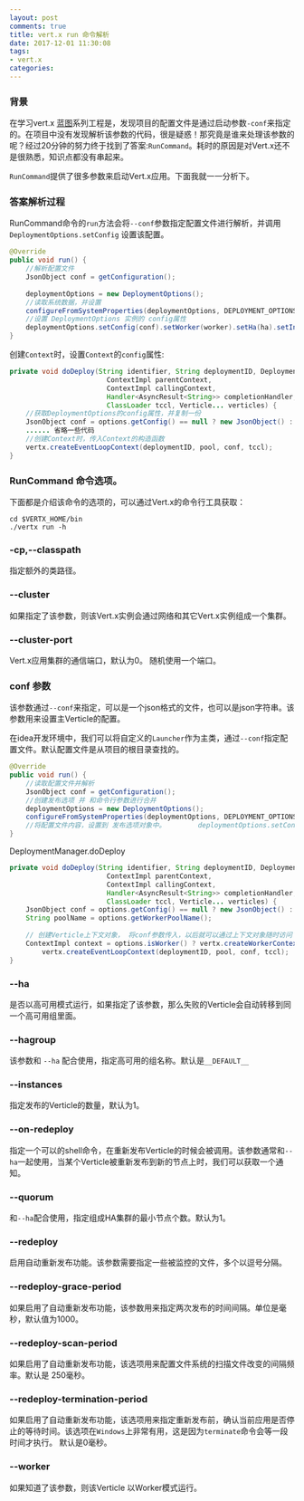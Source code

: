 ```yaml
---
layout: post
comments: true
title: vert.x run 命令解析
date: 2017-12-01 11:30:08
tags:
- vert.x
categories:
---
```


### 背景

在学习vert.x [蓝图](http://vertx.io/blog/vert-x-blueprint-tutorials/)系列工程是，发现项目的配置文件是通过启动参数`-conf`来指定的。在项目中没有发现解析该参数的代码，很是疑惑！那究竟是谁来处理该参数的呢？经过20分钟的努力终于找到了答案:`RunCommand`。耗时的原因是对Vert.x还不是很熟悉，知识点都没有串起来。

`RunCommand`提供了很多参数来启动Vert.x应用。下面我就一一分析下。

<!-- more -->

### 答案解析过程

RunCommand命令的`run`方法会将`--conf`参数指定配置文件进行解析，并调用`DeploymentOptions.setConfig`
设置该配置。

```java RunCommand
@Override
public void run() {
    //解析配置文件
    JsonObject conf = getConfiguration();  
    
    deploymentOptions = new DeploymentOptions();
    //读取系统数据，并设置
    configureFromSystemProperties(deploymentOptions, DEPLOYMENT_OPTIONS_PROP_PREFIX);
    //设置 DeploymentOptions 实例的 config属性
    deploymentOptions.setConfig(conf).setWorker(worker).setHa(ha).setInstances(instances);
}
```

创建`Context`时，设置`Context`的`config`属性:

```java DeploymentManager.doDeploy
private void doDeploy(String identifier, String deploymentID, DeploymentOptions options,
                        ContextImpl parentContext,
                        ContextImpl callingContext,
                        Handler<AsyncResult<String>> completionHandler,
                        ClassLoader tccl, Verticle... verticles) {
    //获取DeploymentOptions的config属性，并复制一份                        
    JsonObject conf = options.getConfig() == null ? new JsonObject() :  options.getConfig().copy(); // Copy it
    ...... 省略一些代码
    //创建Context时，传入Context的构造函数
    vertx.createEventLoopContext(deploymentID, pool, conf, tccl);
}    
```

### RunCommand 命令选项。

下面都是介绍该命令的选项的，可以通过Vert.x的命令行工具获取：

```shell
cd $VERTX_HOME/bin
./vertx run -h
```

### -cp,--classpath

指定额外的类路径。

### --cluster

如果指定了该参数，则该Vert.x实例会通过网络和其它Vert.x实例组成一个集群。

### --cluster-port

Vert.x应用集群的通信端口，默认为0。 随机使用一个端口。

### conf 参数

该参数通过`--conf`来指定，可以是一个json格式的文件，也可以是json字符串。该参数用来设置主Verticle的配置。

在idea开发环境中，我们可以将自定义的`Launcher`作为主类，通过`--conf`指定配置文件。默认配置文件是从项目的根目录查找的。

```java RunCommand
@Override
public void run() {
    //读取配置文件并解析
    JsonObject conf = getConfiguration();
    //创建发布选项 并 和命令行参数进行合并
    deploymentOptions = new DeploymentOptions();
    configureFromSystemProperties(deploymentOptions, DEPLOYMENT_OPTIONS_PROP_PREFIX);
    //将配置文件内容，设置到 发布选项对象中。        deploymentOptions.setConfig(conf).setWorker(worker).setHa(ha).setInstances(instances);
}    
```

DeploymentManager.doDeploy

```java
private void doDeploy(String identifier, String deploymentID, DeploymentOptions options,
                        ContextImpl parentContext,
                        ContextImpl callingContext,
                        Handler<AsyncResult<String>> completionHandler,
                        ClassLoader tccl, Verticle... verticles) {
    JsonObject conf = options.getConfig() == null ? new JsonObject() : options.getConfig().copy(); // Copy it
    String poolName = options.getWorkerPoolName();
    
    // 创建Verticle上下文对象， 将conf参数传入，以后就可以通过上下文对象随时访问
    ContextImpl context = options.isWorker() ? vertx.createWorkerContext(options.isMultiThreaded(), deploymentID, pool, conf, tccl) :
        vertx.createEventLoopContext(deploymentID, pool, conf, tccl);
}    
```    

### --ha

是否以高可用模式运行，如果指定了该参数，那么失败的Verticle会自动转移到同一个高可用组里面。

### --hagroup 

该参数和 `--ha` 配合使用，指定高可用的组名称。默认是`__DEFAULT__`

### --instances

指定发布的Verticle的数量，默认为1。

### --on-redeploy 

指定一个可以的shell命令，在重新发布Verticle的时候会被调用。该参数通常和`--ha`一起使用，当某个Verticle被重新发布到新的节点上时，我们可以获取一个通知。

### --quorum

和`--ha`配合使用，指定组成HA集群的最小节点个数。默认为1。

### --redeploy

启用自动重新发布功能。该参数需要指定一些被监控的文件，多个以逗号分隔。

### --redeploy-grace-period

如果启用了自动重新发布功能，该参数用来指定两次发布的时间间隔。单位是毫秒，默认值为1000。

### --redeploy-scan-period

如果启用了自动重新发布功能，该选项用来配置文件系统的扫描文件改变的间隔频率。默认是 250毫秒。

### --redeploy-termination-period

如果启用了自动重新发布功能，该选项用来指定重新发布前，确认当前应用是否停止的等待时间。该选项在`Windows`上非常有用，这是因为`terminate`命令会等一段时间才执行。 默认是0毫秒。
                                             
### --worker

如果知道了该参数，则该Verticle 以Worker模式运行。


